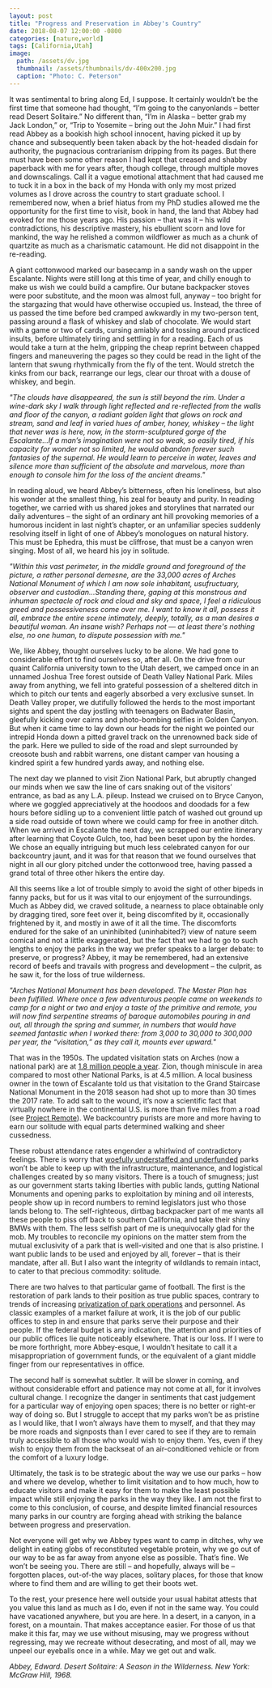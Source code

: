 ```yaml
---
layout: post
title: "Progress and Preservation in Abbey's Country"
date: 2018-08-07 12:00:00 -0800
categories: [nature,world]
tags: [California,Utah]
image:
  path: /assets/dv.jpg
  thumbnail: /assets/thumbnails/dv-400x200.jpg
  caption: "Photo: C. Peterson"
---
```


It was sentimental to bring along Ed, I suppose. It certainly wouldn’t be the first time that someone had thought, “I’m going to the canyonlands – better read Desert Solitaire.” No different than, “I’m in Alaska – better grab my Jack London,” or, “Trip to Yosemite – bring out the John Muir.”  I had first read Abbey as a bookish high school innocent, having picked it up by chance and subsequently been taken aback by the hot-headed disdain for authority, the pugnacious contrarianism dripping from its pages. But there must have been some other reason I had kept that creased and shabby paperback with me for years after, though college, through multiple moves and downscalings. Call it a vague emotional attachment that had caused me to tuck it in a box in the back of my Honda with only my most prized volumes as I drove across the country to start graduate school. I remembered now, when a brief hiatus from my PhD studies allowed me the opportunity for the first time to visit, book in hand, the land that Abbey had evoked for me those years ago. His passion – that was it – his wild contradictions, his descriptive mastery, his ebullient scorn and love for mankind, the way he relished a common wildflower as much as a chunk of quartzite as much as a charismatic catamount. He did not disappoint in the re-reading.

A giant cottonwood marked our basecamp in a sandy wash on the upper Escalante. Nights were still long at this time of year, and chilly enough to make us wish we could build a campfire. Our butane backpacker stoves were poor substitute, and the moon was almost full, anyway – too bright for the stargazing that would have otherwise occupied us. Instead, the three of us passed the time before bed cramped awkwardly in my two-person tent, passing around a flask of whiskey and slab of chocolate. We would start with a game or two of cards, cursing amiably and tossing around practiced insults, before ultimately tiring and settling in for a reading. Each of us would take a turn at the helm, gripping the cheap reprint between chapped fingers and maneuvering the pages so they could be read in the light of the lantern that swung rhythmically from the fly of the tent. Would stretch the kinks from our back, rearrange our legs, clear our throat with a douse of whiskey, and begin.

*"The clouds have disappeared, the sun is still beyond the rim. Under a wine-dark sky I walk through light reflected and re-reflected from the walls and floor of the canyon, a radiant golden light that glows on rock and stream, sand and leaf in varied hues of amber, honey, whiskey – the light that never was is here, now, in the storm-sculptured gorge of the Escalante…If a man’s imagination were not so weak, so easily tired, if his capacity for wonder not so limited, he would abandon forever such fantasies of the supernal. He would learn to perceive in water, leaves and silence more than sufficient of the absolute and marvelous, more than enough to console him for the loss of the ancient dreams."*

In reading aloud, we heard Abbey’s bitterness, often his loneliness, but also his wonder at the smallest thing, his zeal for beauty and purity. In reading together, we carried with us shared jokes and storylines that narrated our daily adventures – the sight of an ordinary ant hill provoking memories of a humorous incident in last night’s chapter, or an unfamiliar species suddenly resolving itself in light of one of Abbey’s monologues on natural history. This must be Ephedra, this must be cliffrose, that must be a canyon wren singing. Most of all, we heard his joy in solitude.

*"Within this vast perimeter, in the middle ground and foreground of the picture, a rather personal demesne, are the 33,000 acres of Arches National Monument of which I am now sole inhabitant, usufructuary, observer and custodian…Standing there, gaping at this monstrous and inhuman spectacle of rock and cloud and sky and space, I feel a ridiculous greed and possessiveness come over me. I want to know it all, possess it all, embrace the entire scene intimately, deeply, totally, as a man desires a beautiful woman. An insane wish? Perhaps not — at least there's nothing else, no one human, to dispute possession with me."*

We, like Abbey, thought ourselves lucky to be alone. We had gone to considerable effort to find ourselves so, after all. On the drive from our quaint California university town to the Utah desert, we camped once in an unnamed Joshua Tree forest outside of Death Valley National Park. Miles away from anything, we fell into grateful possession of a sheltered ditch in which to pitch our tents and eagerly absorbed a very exclusive sunset. In Death Valley proper, we dutifully followed the herds to the most important sights and spent the day jostling with teenagers on Badwater Basin, gleefully kicking over cairns and photo-bombing selfies in Golden Canyon. But when it came time to lay down our heads for the night we pointed our intrepid Honda down a pitted gravel track on the unrenowned back side of the park. Here we pulled to side of the road and slept surrounded by creosote bush and rabbit warrens, one distant camper van housing a kindred spirit a few hundred yards away, and nothing else.

The next day we planned to visit Zion National Park, but abruptly changed our minds when we saw the line of cars snaking out of the visitors’ entrance, as bad as any L.A. pileup. Instead we cruised on to Bryce Canyon, where we goggled appreciatively at the hoodoos and doodads for a few hours before sidling up to a convenient little patch of washed out ground up a side road outside of town where we could camp for free in another ditch. When we arrived in Escalante the next day, we scrapped our entire itinerary after learning that Coyote Gulch, too, had been beset upon by the hordes. We chose an equally intriguing but much less celebrated canyon for our backcountry jaunt, and it was for that reason that we found ourselves that night in all our glory pitched under the cottonwood tree, having passed a grand total of three other hikers the entire day.  

All this seems like a lot of trouble simply to avoid the sight of other bipeds in fanny packs, but for us it was vital to our enjoyment of the surroundings. Much as Abbey did, we craved solitude, a nearness to place obtainable only by dragging tired, sore feet over it, being discomfited by it, occasionally frightened by it, and mostly in awe of it all the time. The discomforts endured for the sake of an uninhibited (uninhabited?) view of nature seem comical and not a little exaggerated, but the fact that we had to go to such lengths to enjoy the parks in the way we prefer speaks to a larger debate: to preserve, or progress? Abbey, it may be remembered, had an extensive record of beefs and travails with progress and development – the culprit, as he saw it, for the loss of true wilderness.

*"Arches National Monument has been developed. The Master Plan has been fulfilled. Where once a few adventurous people came on weekends to camp for a night or two and enjoy a taste of the primitive and remote, you will now find serpentine streams of baroque automobiles pouring in and out, all through the spring and summer, in numbers that would have seemed fantastic when I worked there: from 3,000 to 30,000 to 300,000 per year, the “visitation,” as they call it, mounts ever upward."*

That was in the 1950s. The updated visitation stats on Arches (now a national park) are at [1.8 million people a year](https://www.nytimes.com/2018/07/02/travel/arches-national-park-edward-abbey-desert-solitaire.html). Zion, though miniscule in area compared to most other National Parks, is at 4.5 million. A local business owner in the town of Escalante told us that visitation to the Grand Staircase National Monument in the 2018 season had shot up to more than 30 times the 2017 rate. To add salt to the wound, it’s now a scientific fact that virtually nowhere in the continental U.S. is more than five miles from a road (see [Project Remote](http://remotefootprints.org/project-remote)). We backcountry purists are more and more having to earn our solitude with equal parts determined walking and sheer cussedness.

These robust attendance rates engender a whirlwind of contradictory feelings. There is worry that [woefully understaffed and underfunded](https://therevelator.org/budget-crunch-national-parks/) parks won’t be able to keep up with the infrastructure, maintenance, and logistical challenges created by so many visitors.  There is a touch of smugness; just as our government starts taking liberties with public lands, gutting National Monuments and opening parks to exploitation by mining and oil interests, people show up in record numbers to remind legislators just who those lands belong to. The self-righteous, dirtbag backpacker part of me wants all these people to piss off back to southern California, and take their shiny BMWs with them. The less selfish part of me is unequivocally glad for the mob. My troubles to reconcile my opinions on the matter stem from the mutual exclusivity of a park that is well-visited and one that is also pristine. I want public lands to be used and enjoyed by all, forever – that is their mandate, after all. But I also want the integrity of wildlands to remain intact, to cater to that precious commodity: solitude.

There are two halves to that particular game of football. The first is the restoration of park lands to their position as true public spaces, contrary to trends of increasing [privatization of park operations](http://theconversation.com/corporate-sponsors-at-yosemite-the-case-against-privatizing-national-parks-64097) and personnel. As classic examples of a market failure at work, it is the job of our public offices to step in and ensure that parks serve their purpose and their people. If the federal budget is any indication, the attention and priorities of our public offices lie quite noticeably elsewhere. That is our loss. If I were to be more forthright, more Abbey-esque, I wouldn’t hesitate to call it a misappropriation of government funds, or the equivalent of a giant middle finger from our representatives in office.

The second half is somewhat subtler. It will be slower in coming, and without considerable effort and patience may not come at all, for it involves cultural change. I recognize the danger in sentiments that cast judgement for a particular way of enjoying open spaces; there is no better or right-er way of doing so. But I struggle to accept that my parks won’t be as pristine as I would like, that I won’t always have them to myself, and that they may be more roads and signposts than I ever cared to see if they are to remain truly accessible to all those who would wish to enjoy them. Yes, even if they wish to enjoy them from the backseat of an air-conditioned vehicle or from the comfort of a luxury lodge.

Ultimately, the task is to be strategic about the way we use our parks – how and where we develop, whether to limit visitation and to how much, how to educate visitors and make it easy for them to make the least possible impact while still enjoying the parks in the way they like. I am not the first to come to this conclusion, of course, and despite limited financial resources many parks in our country are forging ahead with striking the balance between progress and preservation.

Not everyone will get why we Abbey types want to camp in ditches, why we delight in eating globs of reconstituted vegetable protein, why we go out of our way to be as far away from anyone else as possible. That’s fine. We won’t be seeing you. There are still – and hopefully, always will be – forgotten places, out-of-the way places, solitary places, for those that know where to find them and are willing to get their boots wet.

To the rest, your presence here well outside your usual habitat attests that you value this land as much as I do, even if not in the same way. You could have vacationed anywhere, but you are here. In a desert, in a canyon, in a forest, on a mountain. That makes acceptance easier. For those of us that make it this far, may we use without misusing, may we progress without regressing, may we recreate without desecrating, and most of all, may we unpeel our eyeballs once in a while. May we get out and walk.  

*Abbey, Edward. Desert Solitaire: A Season in the Wilderness. New York: McGraw Hill, 1968.*
